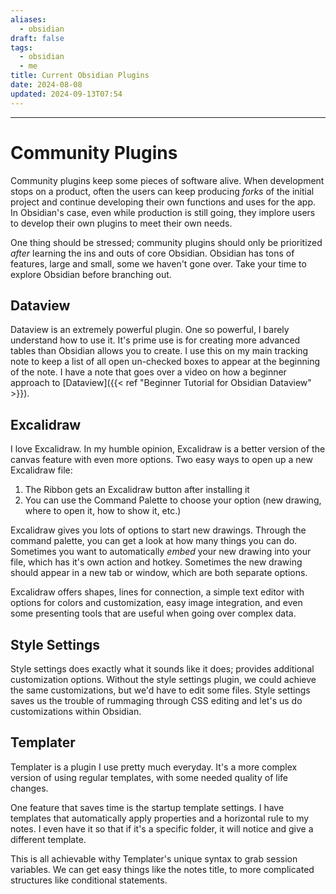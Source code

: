 ```yaml
---
aliases:
  - obsidian
draft: false
tags:
  - obsidian
  - me
title: Current Obsidian Plugins
date: 2024-08-08
updated: 2024-09-13T07:54
---
```


-------------------------------------------------------------------------------

# Community Plugins

Community plugins keep some pieces of software alive. When development stops on a product, often the users can keep producing *forks* of the initial project and continue developing their own functions and uses for the app. In Obsidian's case, even while production is still going, they implore users to develop their own plugins to meet their own needs.

One thing should be stressed; community plugins should only be prioritized *after* learning the ins and outs of core Obsidian. Obsidian has tons of features, large and small, some we haven't gone over. Take your time to explore Obsidian before branching out. 


## Dataview

Dataview is an extremely powerful plugin. One so powerful, I barely understand how to use it. It's prime use is for creating more advanced tables than Obsidian allows you to create. I use this on my main tracking note to keep a list of all open un-checked boxes to appear at the beginning of the note. I have a note that goes over a video on how a beginner approach to [Dataview]({{< ref "Beginner Tutorial for Obsidian Dataview" >}}).


## Excalidraw

I love Excalidraw. In my humble opinion, Excalidraw is a better version of the canvas feature with even more options. Two easy ways to open up a new Excalidraw file:

1) The Ribbon gets an Excalidraw button after installing it
2) You can use the Command Palette to choose your option (new drawing, where to open it, how to show it, etc.)

Excalidraw gives you lots of options to start new drawings. Through the command palette, you can get a look at how many things you can do. Sometimes you want to automatically *embed* your new drawing into your file, which has it's own action and hotkey. Sometimes the new drawing should appear in a new tab or window, which are both separate options. 

Excalidraw offers shapes, lines for connection, a simple text editor with options for colors and customization, easy image integration, and even some presenting tools that are useful when going over complex data.


## Style Settings

Style settings does exactly what it sounds like it does; provides additional customization options. Without the style settings plugin, we could achieve the same customizations, but we'd have to edit some files. Style settings saves us the trouble of rummaging through CSS editing and let's us do customizations within Obsidian.


## Templater

Templater is a plugin I use pretty much everyday. It's a more complex version of using regular templates, with some needed quality of life changes. 

One feature that saves time is the startup template settings. I have templates that automatically apply properties and a horizontal rule to my notes. I even have it so that if it's a specific folder, it will notice and give a different template. 

This is all achievable withy Templater's unique syntax to grab session variables. We can get easy things like the notes title, to more complicated structures like conditional statements. 